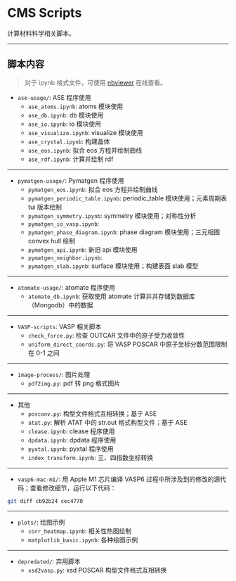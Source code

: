 # CMS Scripts

计算材料科学相关脚本。

---

## 脚本内容

>对于 ipynb 格式文件，可使用 [nbviewer](https://nbviewer.org/) 在线查看。

- `ase-usage/`: ASE 程序使用
  - `ase_atoms.ipynb`: atoms 模块使用
  - `ase_db.ipynb`: db 模块使用
  - `ase_io.ipynb`: io 模块使用
  - `ase_visualize.ipynb`: visualize 模块使用
  - `ase_crystal.ipynb`: 构建晶体
  - `ase_eos.ipynb`: 拟合 eos 方程并绘制曲线
  - `ase_rdf.ipynb`: 计算并绘制 rdf

---

- `pymatgen-usage/`: Pymatgen 程序使用
  - `pymatgen_eos.ipynb`: 拟合 eos 方程并绘制曲线
  - `pymatgen_periodic_table.ipynb`: periodic_table 模块使用；元素周期表 tui 版本绘制
  - `pymatgen_symmetry.ipynb`: symmetry 模块使用；对称性分析
  - `pymatgen_io_vasp.ipynb`:
  - `pymatgen_phase_diagram.ipynb`: phase diagram 模块使用；三元相图 convex hull 绘制
  - `pymatgen_api.ipynb`: 新旧 api 模块使用
  - `pymatgen_neighbor.ipynb`:
  - `pymatgen_slab.ipynb`: surface 模块使用；构建表面 slab 模型

---

- `atomate-usage/`: atomate 程序使用
  - `atomate_db.ipynb`: 获取使用 atomate 计算并并存储到数据库（Mongodb）中的数据

---

- `VASP-scripts`: VASP 相关脚本
  - `check_force.py`: 检查 OUTCAR 文件中的原子受力收敛性
  - `uniform_direct_coords.py`: 将 VASP POSCAR 中原子坐标分数范围限制在 0-1 之间

---

- `image-process/`: 图片处理
  - `pdf2img.py`: pdf 转 png 格式图片

---

- 其他
  - `posconv.py`: 构型文件格式互相转换；基于 ASE
  - `atat.py`: 解析 ATAT 中的 str.out 格式构型文件；基于 ASE
  - `clease.ipynb`: clease 程序使用
  - `dpdata.ipynb`: dpdata 程序使用
  - `pyxtal.ipynb`: pyxtal 程序使用
  - `index_transform.ipynb`: 三、四指数坐标转换

---

- `vasp6-mac-m1/`: 用 Apple M1 芯片编译 VASP6 过程中所涉及到的修改的源代码；查看修改细节，运行以下代码：

```bash
git diff cb92b24 cec4770
```

---

- `plots/`: 绘图示例
  - `corr_heatmap.ipynb`: 相关性热图绘制
  - `matplotlib_basic.ipynb`: 各种绘图示例

---

- `depredated/`: 弃用脚本
  - `xsd2vasp.py`: xsd POSCAR 构型文件格式互相转换
